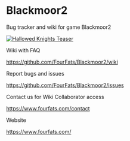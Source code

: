 # Blackmoor2
Bug tracker and wiki for game Blackmoor2

[![Hallowed Knights Teaser](https://img.youtube.com/vi/gOArlBExl0I/0.jpg)](https://www.youtube.com/watch?v=gOArlBExl0I)

Wiki with FAQ

https://github.com/FourFats/Blackmoor2/wiki

Report bugs and issues

https://github.com/FourFats/Blackmoor2/issues

Contact us for Wiki Collaborator access

https://www.fourfats.com/contact

Website

https://www.fourfats.com/
